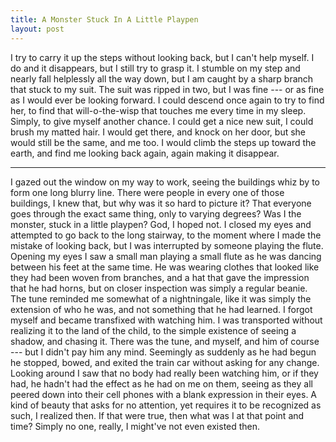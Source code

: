 ```yaml
---
title: A Monster Stuck In A Little Playpen
layout: post
---
```


I try to carry it up the steps without looking back, but I can't help myself. I do and it disappears, but I still try to grasp it. I stumble on my step and nearly fall helplessly all the way down, but I am caught by a sharp branch that stuck to my suit. The suit was ripped in two, but I was fine --- or as fine as I would ever be looking forward. I could descend once again to try to find her, to find that will-o-the-wisp that touches me every time in my sleep. Simply, to give myself another chance. I could get a nice new suit, I could brush my matted hair. I would get there, and knock on her door, but she would still be the same, and me too. I would climb the steps up toward the earth, and find me looking back again, again making it disappear. 

---

I gazed out the window on my way to work, seeing the buildings whiz by to form one long blurry line. There were people in every one of those buildings, I knew that, but why was it so hard to picture it? That everyone goes through the exact same thing, only to varying degrees? Was I the monster, stuck in a little playpen? God, I hoped not. I closed my eyes and attempted to go back to the long stairway, to the moment where I made the mistake of looking back, but I was interrupted by someone playing the flute. Opening my eyes I saw a small man playing a small flute as he was dancing between his feet at the same time. He was wearing clothes that looked like they had been woven from branches, and a hat that gave the impression that he had horns, but on closer inspection was simply a regular beanie. The tune reminded me somewhat of a nightningale, like it was simply the extension of who he was, and not something that he had learned. I forgot myself and became transfixed with watching him. I was transported without realizing it to the land of the child, to the simple existence of seeing a shadow, and chasing it. There was the tune, and myself, and him of course --- but I didn't pay him any mind. Seemingly as suddenly as he had begun he stopped, bowed, and exited the train car without asking for any change. Looking around I saw that no body had really been watching him, or if they had, he hadn't had the effect as he had on me on them, seeing as they all peered down into their cell phones with a blank expression in their eyes. A kind of beauty that asks for no attention, yet requires it to be recognized as such, I realized then. If that were true, then what was I at that point and time? Simply no one, really, I might've not even existed then. 